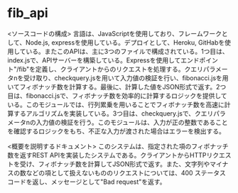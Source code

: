 # fib_api

<ソースコードの構成>
言語は、JavaScriptを使用しており、フレームワークとして、Node.js, expressを使用している。デプロイとして、Heroku, GitHabを使用している。またこのAPIは、主に3つのファイルで構成されている。1つ目は、index.jsで、APIサーバーを構築している。Expressを使用してエンドポイント"/fib"を定義し、クライアントからのリクエストを処理する。クエリパラメータnを受け取り、checkquery.jsを用いて入力値の検証を行い、fibonacci.jsを用いてフィボナッチ数を計算する。最後に、計算した値をJSON形式で返す。2つ目は、fibonacci.jsで、フィボナッチ数を効率的に計算するロジックを提供している。このモジュールでは、行列累乗を用いることでフィボナッチ数を高速に計算するアルゴリズムを実装している。3つ目は、checkquery.jsで、クエリパラメータnの入力値の検証を行う。このモジュールは、入力が正の整数であることを確認するロジックをもち、不正な入力が渡された場合はエラーを検出する。


<概要を説明するドキュメント>
このシステムは、指定された項のフィボナッチ数を返すREST APIを実装したシステムである。クライアントからHTTPリクエストを受け、フィボナッチ数を計算してJSON形式で返す。また、文字列やマイナスの数などの項として扱えないもののリクエストについては、400 ステータスコードを返し、メッセージとして"Bad request"を返す。